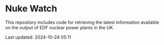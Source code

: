 # Nuke Watch

This repository includes code for retrieving the latest information available on the output of EDF nuclear power plants in the UK.

Last updated: 2024-10-24 05:11